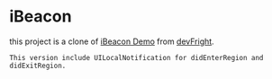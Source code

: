 iBeacon
=======

this project is a clone of [iBeacon Demo](http://cdn5.devfright.com/wp-content/uploads/2013/09/iBeacons-Demo.zip) from [devFright](http://www.devfright.com/ibeacons-tutorial-ios-7-clbeaconregion-clbeacon/).

`This version include UILocalNotification for didEnterRegion and didExitRegion.`

